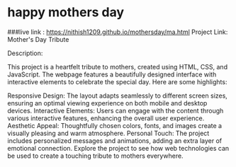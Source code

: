 # happy mothers day

###live link : https://nithish1209.github.io/mothersday/ma.html
Project Link: Mother's Day Tribute 

Description:

This project is a heartfelt tribute to mothers, created using HTML, CSS, and JavaScript. The webpage features a beautifully designed interface with interactive elements to celebrate the special day. Here are some highlights:

Responsive Design: The layout adapts seamlessly to different screen sizes, ensuring an optimal viewing experience on both mobile and desktop devices.
Interactive Elements: Users can engage with the content through various interactive features, enhancing the overall user experience.
Aesthetic Appeal: Thoughtfully chosen colors, fonts, and images create a visually pleasing and warm atmosphere.
Personal Touch: The project includes personalized messages and animations, adding an extra layer of emotional connection.
Explore the project to see how web technologies can be used to create a touching tribute to mothers everywhere.
